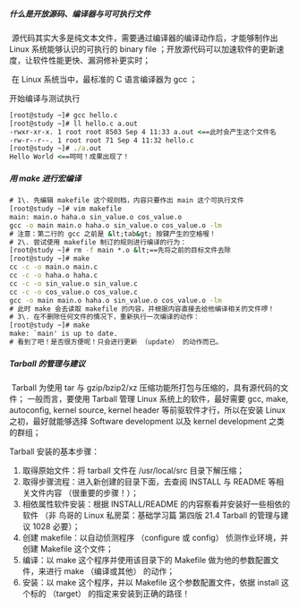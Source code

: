 ##### 什么是开放源码、编译器与可可执行文件

​	源代码其实大多是纯文本文件，需要通过编译器的编译动作后，才能够制作出 Linux 系统能够认识的可执行的 binary file ；开放源代码可以加速软件的更新速度，让软件性能更快、漏洞修补更实时；

​	在 Linux 系统当中，最标准的 C 语言编译器为 gcc ；

开始编译与测试执行

```cmd
[root@study ~]# gcc hello.c
[root@study ~]# ll hello.c a.out
-rwxr-xr-x. 1 root root 8503 Sep 4 11:33 a.out <==此时会产生这个文件名
-rw-r--r--. 1 root root 71 Sep 4 11:32 hello.c
[root@study ~]# ./a.out
Hello World <==呵呵！成果出现了！
```

##### 用 make 进行宏编译

```cmd
# 1\. 先编辑 makefile 这个规则档，内容只要作出 main 这个可执行文件
[root@study ~]# vim makefile
main: main.o haha.o sin_value.o cos_value.o
gcc -o main main.o haha.o sin_value.o cos_value.o -lm
# 注意：第二行的 gcc 之前是 &lt;tab&gt; 按键产生的空格喔！
# 2\. 尝试使用 makefile 制订的规则进行编译的行为：
[root@study ~]# rm -f main *.o &lt;==先将之前的目标文件去除
[root@study ~]# make
cc -c -o main.o main.c
cc -c -o haha.o haha.c
cc -c -o sin_value.o sin_value.c
cc -c -o cos_value.o cos_value.c
gcc -o main main.o haha.o sin_value.o cos_value.o -lm
# 此时 make 会去读取 makefile 的内容，并根据内容直接去给他编译相关的文件啰！
# 3\. 在不删除任何文件的情况下，重新执行一次编译的动作：
[root@study ~]# make
make: `main' is up to date.
# 看到了吧！是否很方便呢！只会进行更新 （update） 的动作而已。
```

##### Tarball 的管理与建议

​	Tarball 为使用 tar 与 gzip/bzip2/xz 压缩功能所打包与压缩的，具有源代码的文件；
一般而言，要使用 Tarball 管理 Linux 系统上的软件，最好需要 gcc, make, autoconfig,
kernel source, kernel header 等前驱软件才行，所以在安装 Linux 之初，最好就能够选择
Software development 以及 kernel development 之类的群组；

Tarball 安装的基本步骤：

1. 取得原始文件：将 tarball 文件在 /usr/local/src 目录下解压缩；
2. 取得步骤流程：进入新创建的目录下面，去查阅 INSTALL 与 README 等相关文件内容
  （很重要的步骤！）；
3. 相依属性软件安装：根据 INSTALL/README 的内容察看并安装好一些相依的软件 （非
  鸟哥的 Linux 私房菜：基础学习篇 第四版
  21.4 Tarball 的管理与建议 1028
  必要）；
4. 创建 makefile：以自动侦测程序 （configure 或 config） 侦测作业环境，并创建 Makefile
  这个文件；
5. 编译：以 make 这个程序并使用该目录下的 Makefile 做为他的参数配置文件，来进行
  make （编译或其他） 的动作；
6. 安装：以 make 这个程序，并以 Makefile 这个参数配置文件，依据 install 这个标的
  （target） 的指定来安装到正确的路径！